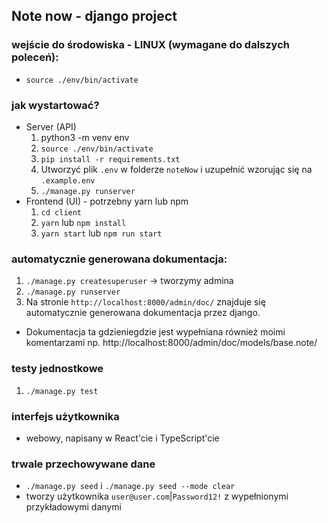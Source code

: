 ## Note now - django project

### wejście do środowiska - LINUX (wymagane do dalszych poleceń):
  - `source ./env/bin/activate`

### jak wystartować?
  - Server (API)
    1. python3 -m venv env
    2. `source ./env/bin/activate`
    3. `pip install -r requirements.txt`
    4. Utworzyć plik `.env` w folderze `noteNow` i uzupełnić wzorując się na `.example.env`
    5. `./manage.py runserver`
  - Frontend (UI) - potrzebny yarn lub npm
    1. `cd client`
    2. `yarn` lub `npm install`
    3. `yarn start` lub `npm run start`

### automatycznie generowana dokumentacja:
  1. `./manage.py createsuperuser` -> tworzymy admina
  2. `./manage.py runserver`
  3. Na stronie `http://localhost:8000/admin/doc/` znajduje się automatycznie generowana dokumentacja przez django.
  - Dokumentacja ta gdzieniegdzie jest wypełniana również moimi komentarzami np. http://localhost:8000/admin/doc/models/base.note/

### testy jednostkowe
  1. `./manage.py test`

### interfejs użytkownika
  - webowy, napisany w React'cie i TypeScript'cie

### trwale przechowywane dane
  - `./manage.py seed` i `./manage.py seed --mode clear`
  - tworzy użytkownika `user@user.com`|`Password12!` z wypełnionymi przykładowymi danymi

